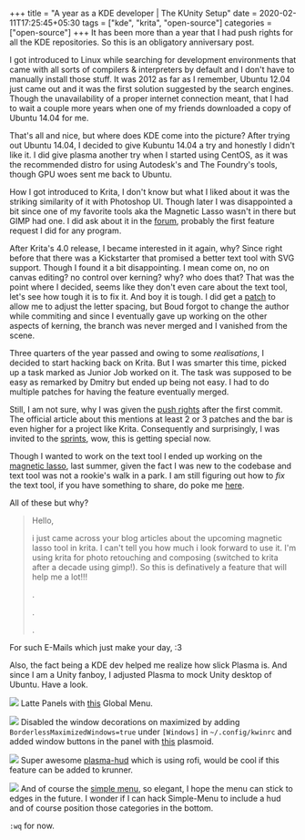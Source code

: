 +++
title = "A year as a KDE developer | The KUnity Setup"
date = 2020-02-11T17:25:45+05:30
tags = ["kde", "krita", "open-source"]
categories = ["open-source"]
+++
It has been more than a year that I had push rights for all the KDE repositories. So this is an obligatory anniversary post.

I got introduced to Linux while searching for development environments that came with all sorts of compilers & interpreters by default and I don't have to manually install those stuff. It was 2012 as far as I remember, Ubuntu 12.04 just came out and it was the first solution suggested by the search engines. Though the unavailability of a proper internet connection meant, that I had to wait a couple more years when one of my friends downloaded a copy of Ubuntu 14.04 for me.

That's all and nice, but where does KDE come into the picture? After trying out Ubuntu 14.04, I decided to give Kubuntu 14.04 a try and honestly I didn't like it. I did give plasma another try when I started using CentOS, as it was the recommended distro for using Autodesk's and The Foundry's tools, though GPU woes sent me back to Ubuntu.

How I got introduced to Krita, I don't know but what I liked about it was the striking similarity of it with Photoshop UI. Though later I was disappointed a bit since one of my favorite tools aka the Magnetic Lasso wasn't in there but GIMP had one. I did ask about it in the [forum](https://forum.kde.org/viewtopic.php?f=156&t=126095#p333692), probably the first feature request I did for any program.

After Krita's 4.0 release, I became interested in it again, why? Since right before that there was a Kickstarter that promised a better text tool with SVG support. Though I found it a bit disappointing. I mean come on, no on canvas editing? no control over kerning? why? who does that? That was the point where I decided, seems like they don't even care about the text tool, let's see how tough it is to fix it. And boy it is tough. I did get a [patch](https://phabricator.kde.org/D10202) to allow me to adjust the letter spacing, but Boud forgot to change the author while commiting and since I eventually gave up working on the other aspects of kerning, the branch was never merged and I vanished from the scene.

Three quarters of the year passed and owing to some _realisations_, I decided to start hacking back on Krita. But I was smarter this time, picked up a task marked as Junior Job worked on it. The task was supposed to be easy as remarked by Dmitry but ended up being not easy. I had to do multiple patches for having the feature eventually merged.

Still, I am not sure, why I was given the [push rights](https://twitter.com/hellozee54/status/1087052525532921856) after the first commit. The official article about this mentions at least 2 or 3 patches and the bar is even higher for a project like Krita. Consequently and surprisingly, I was invited to the [sprints](https://www.hellozee.dev/krita_sprint_2019/), wow, this is getting special now.

Though I wanted to work on the text tool I ended up working on the [magnetic lasso](https://www.hellozee.dev/to_be_merged_in_master/), last summer, given the fact I was new to the codebase and text tool was not a rookie's walk in a park. I am still figuring out how to _fix_ the text tool, if you have something to share, do poke me [here](https://github.com/hellozee/qt-libraqm-test).

All of these but why?


>Hello,
>
>i just came across your blog articles about the upcoming magnetic lasso tool in krita. I can't tell you how much i look forward to use it. I'm using krita for photo retouching and composing (switched to krita after a decade using gimp!).
So this is definatively a feature that will help me a lot!!!
>
>.
>
>.
>
>.

For such E-Mails which just make your day, :3

Also, the fact being a KDE dev helped me realize how slick Plasma is. And since I am a Unity fanboy, I adjusted Plasma to mock Unity desktop of Ubuntu. Have a look.

![](/img/plasma1.png)
Latte Panels with [this](https://store.kde.org/p/1274975/) Global Menu.

![](/img/plasma2.png)
Disabled the window decorations on maximized by adding `BorderlessMaximizedWindows=true` under `[Windows]` in `~/.config/kwinrc` and added window buttons in the panel with [this](https://store.kde.org/p/1272871/) plasmoid.

![](/img/plasma3.png)
Super awesome [plasma-hud](https://github.com/Zren/plasma-hud) which is using rofi, would be cool if this feature can be added to krunner.

![](/img/plasma4.png)
And of course the [simple menu](https://store.kde.org/p/1169537/), so elegant, I hope the menu can stick to edges in the future. I wonder if I can hack Simple-Menu to include a hud and of course position those categories in the bottom.

`:wq` for now.